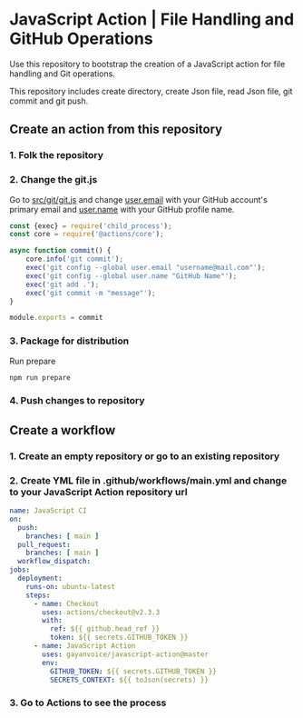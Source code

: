 # JavaScript Action | File Handling and GitHub Operations

Use this repository to bootstrap the creation of a JavaScript action for file handling and Git operations.

This repository includes create directory, create Json file, read Json file, git commit and git push.

## Create an action from this repository

### 1. Folk the repository

### 2. Change the git.js

Go to <a href="https://github.com/gayanvoice/github-javascript-action/blob/master/src/git/git.js">src/git/git.js</a> and
change <a href="https://github.com/gayanvoice/github-javascript-action/blob/master/src/git/git.js#L6">
user.email</a> with your GitHub account's primary email
and <a href="https://github.com/gayanvoice/github-javascript-action/blob/master/src/git/git.js#L7">
user.name</a> with your GitHub profile name.

```javascript
const {exec} = require('child_process');
const core = require('@actions/core');

async function commit() {
    core.info('git commit');
    exec('git config --global user.email "username@mail.com"');
    exec('git config --global user.name "GitHub Name"');
    exec('git add .');
    exec('git commit -m "message"');
}

module.exports = commit
```

### 3. Package for distribution

Run prepare

```bash
npm run prepare
```

### 4. Push changes to repository

## Create a workflow

### 1. Create an empty repository or go to an existing repository

### 2. Create YML file in .github/workflows/main.yml and change to your JavaScript Action repository url

```yml
name: JavaScript CI
on:
  push:
    branches: [ main ]
  pull_request:
    branches: [ main ]
  workflow_dispatch:
jobs:
  deployment:
    runs-on: ubuntu-latest
    steps:
      - name: Checkout
        uses: actions/checkout@v2.3.3
        with:
          ref: ${{ github.head_ref }}
          token: ${{ secrets.GITHUB_TOKEN }}
      - name: JavaScript Action
        uses: gayanvoice/javascript-action@master
        env:
          GITHUB_TOKEN: ${{ secrets.GITHUB_TOKEN }}
          SECRETS_CONTEXT: ${{ toJson(secrets) }}
```
### 3. Go to Actions to see the process